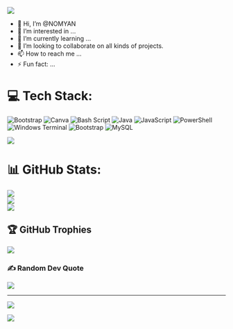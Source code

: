 <p align="center">

![](https://media3.giphy.com/media/v1.Y2lkPTc5MGI3NjExNG1scjFkeTdxZmk2YjVkazN1eWZlenNpY2FnaXJhZzQ2ZXN2ajY4OCZlcD12MV9pbnRlcm5hbF9naWZfYnlfaWQmY3Q9Zw/08WvBP5CPsiYTMghFF/giphy.gif)

- 👋 Hi, I’m @NOMYAN
- 👀 I’m interested in ...
- 🌱 I’m currently learning ...
- 💞️ I’m looking to collaborate on all kinds of projects. 
- 📫 How to reach me ...
- ⚡ Fun fact: ...

<!---
NOMYAN/NOMYAN is a ✨ special ✨ repository because its `README.md` (this file) appears on your GitHub profile.
You can click the Preview link to take a look at your changes.
--->


# 💻 Tech Stack:
![Bootstrap](https://img.shields.io/badge/bootstrap-%238511FA.svg?style=plastic&logo=bootstrap&logoColor=white) ![Canva](https://img.shields.io/badge/Canva-%2300C4CC.svg?style=plastic&logo=Canva&logoColor=white) ![Bash Script](https://img.shields.io/badge/bash_script-%23121011.svg?style=plastic&logo=gnu-bash&logoColor=white) ![Java](https://img.shields.io/badge/java-%23ED8B00.svg?style=plastic&logo=openjdk&logoColor=white) ![JavaScript](https://img.shields.io/badge/javascript-%23323330.svg?style=plastic&logo=javascript&logoColor=%23F7DF1E) ![PowerShell](https://img.shields.io/badge/PowerShell-%235391FE.svg?style=plastic&logo=powershell&logoColor=white) ![Windows Terminal](https://img.shields.io/badge/Windows%20Terminal-%234D4D4D.svg?style=plastic&logo=windows-terminal&logoColor=white) ![Bootstrap](https://img.shields.io/badge/bootstrap-%238511FA.svg?style=plastic&logo=bootstrap&logoColor=white) ![MySQL](https://img.shields.io/badge/mysql-4479A1.svg?style=plastic&logo=mysql&logoColor=white)

![](https://media0.giphy.com/media/v1.Y2lkPTc5MGI3NjExdXI4MHhpYXI3YnhydXRjZHR4aW1oODNvY3dsNmkwbmp3NXZ0a2YwcCZlcD12MV9pbnRlcm5hbF9naWZfYnlfaWQmY3Q9Zw/wBf8iEBj1uOA8Eepgu/giphy.gif)
# 📊 GitHub Stats:
![](https://github-readme-stats.vercel.app/api?username=NOMYAN&theme=catppuccin_mocha&hide_border=false&include_all_commits=false&count_private=false)<br/>
![](https://nirzak-streak-stats.vercel.app/?user=NOMYAN&theme=catppuccin_mocha&hide_border=false)<br/>
![](https://github-readme-stats.vercel.app/api/top-langs/?username=NOMYAN&theme=catppuccin_mocha&hide_border=false&include_all_commits=false&count_private=false&layout=compact)

## 🏆 GitHub Trophies
![](https://github-profile-trophy.vercel.app/?username=NOMYAN&theme=calm_pink&no-frame=false&no-bg=true&margin-w=4)


### ✍️ Random Dev Quote
![](https://quotes-github-readme.vercel.app/api?type=vetical&theme=tokyonight)

---

![](https://media1.giphy.com/media/v1.Y2lkPTc5MGI3NjExem82bzd4b2Q4ZHM5bG9kaGJybXJ0N2Y1N3pkemJ4OHR4cGliaTIxMSZlcD12MV9pbnRlcm5hbF9naWZfYnlfaWQmY3Q9Zw/Nj2jpfmNDQwLKWzpmF/giphy.gif)

[![](https://visitcount.itsvg.in/api?id=NOMYAN&icon=0&color=10)](https://visitcount.itsvg.in)

</p>

<!-- Proudly created with GPRM ( https://gprm.itsvg.in ) -->

